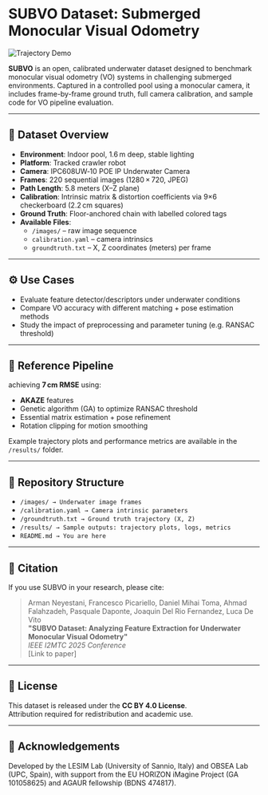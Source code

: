 # SUBVO Dataset: Submerged Monocular Visual Odometry

![Trajectory Demo](trajectory.gif)

**SUBVO** is an open, calibrated underwater dataset designed to benchmark monocular visual odometry (VO) systems in challenging submerged environments. Captured in a controlled pool using a monocular camera, it includes frame-by-frame ground truth, full camera calibration, and sample code for VO pipeline evaluation.

---

## 🧭 Dataset Overview

- **Environment**: Indoor pool, 1.6 m deep, stable lighting  
- **Platform**: Tracked crawler robot  
- **Camera**: IPC608UW‑10 POE IP Underwater Camera  
- **Frames**: 220 sequential images (1280 × 720, JPEG)  
- **Path Length**: 5.8 meters (X–Z plane)  
- **Calibration**: Intrinsic matrix & distortion coefficients via 9×6 checkerboard (2.2 cm squares)  
- **Ground Truth**: Floor-anchored chain with labelled colored tags  
- **Available Files**:
  - `/images/` – raw image sequence  
  - `calibration.yaml` – camera intrinsics  
  - `groundtruth.txt` – X, Z coordinates (meters) per frame  

---

## ⚙️ Use Cases

- Evaluate feature detector/descriptors under underwater conditions  
- Compare VO accuracy with different matching + pose estimation methods  
- Study the impact of preprocessing and parameter tuning (e.g. RANSAC threshold)

---

## 🧪 Reference Pipeline

 achieving **7 cm RMSE** using:
- **AKAZE** features  
- Genetic algorithm (GA) to optimize RANSAC threshold  
- Essential matrix estimation + pose refinement  
- Rotation clipping for motion smoothing

Example trajectory plots and performance metrics are available in the `/results/` folder.

---

## 📁 Repository Structure
- `/images/ → Underwater image frames`
- `/calibration.yaml → Camera intrinsic parameters`
- `/groundtruth.txt → Ground truth trajectory (X, Z)`
- `/results/ → Sample outputs: trajectory plots, logs, metrics`
- `README.md → You are here`

---

## 📜 Citation

If you use SUBVO in your research, please cite:

> Arman Neyestani, Francesco Picariello, Daniel Mihai Toma, Ahmad Falahzadeh, Pasquale Daponte, Joaquin Del Rio Fernandez, Luca De Vito  
> **"SUBVO Dataset: Analyzing Feature Extraction for Underwater Monocular Visual Odometry"**  
> *IEEE I2MTC 2025 Conference*  
> [Link to paper]

---

## 🔗 License

This dataset is released under the **CC BY 4.0 License**.  
Attribution required for redistribution and academic use.

---

## 🙏 Acknowledgements

Developed by the LESIM Lab (University of Sannio, Italy) and OBSEA Lab (UPC, Spain), with support from the EU HORIZON iMagine Project (GA 101058625) and AGAUR fellowship (BDNS 474817).


